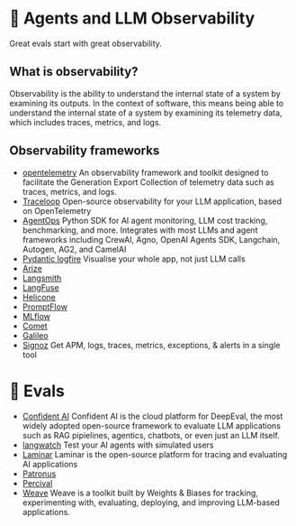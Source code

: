 


# 🧪 Agents and LLM Observability 

Great evals start with great observability.

 ## What is observability?
 Observability is the ability to understand the internal state of a system by examining its outputs. In the context of software, this means being able to understand the internal state of a system by examining its telemetry data, which includes traces, metrics, and logs.

## Observability frameworks

- [opentelemetry](https://opentelemetry.io/) An observability framework and toolkit designed to facilitate the Generation Export Collection of telemetry data such as traces, metrics, and logs.
- [Traceloop](https://github.com/traceloop/openllmetry) Open-source observability for your LLM application, based on OpenTelemetry
- [AgentOps](https://www.agentops.ai/) Python SDK for AI agent monitoring, LLM cost tracking, benchmarking, and more. Integrates with most LLMs and agent frameworks including CrewAI, Agno, OpenAI Agents SDK, Langchain, Autogen, AG2, and CamelAI
- [Pydantic logfire](https://pydantic.dev/logfire) Visualise your whole app, not just LLM calls
- [Arize](https://arize.com/)
- [Langsmith](https://smith.langchain.com/)
- [LangFuse](https://langfuse.com/)
- [Helicone](https://www.helicone.ai/)
- [PromptFlow](https://microsoft.github.io/promptflow/tutorials/trace-llm.html)
- [MLflow](https://mlflow.org/docs/latest/tracing/)
- [Comet](https://www.comet.com)
- [Galileo](https://www.galileo.ai/)
- [Signoz](https://signoz.io/) Get APM, logs, traces, metrics, exceptions, & alerts in a single tool



# 🧪 Evals

- [Confident AI](https://deepeval.com/) Confident AI is the cloud platform for DeepEval, the most widely adopted open-source framework to evaluate LLM applications such as RAG pipielines, agentics, chatbots, or even just an LLM itself.
- [langwatch](https://langwatch.ai/) Test your AI agents with simulated users
- [Laminar](https://www.lmnr.ai/) Laminar is the open-source platform for tracing and evaluating AI applications
- [Patronus ](https://www.patronus.ai/)
- [Percival](https://www.patronus.ai/percival)
- [Weave](https://wandb.ai/site/weave/) Weave is a toolkit built by Weights & Biases for tracking, experimenting with, evaluating, deploying, and improving LLM-based applications.
